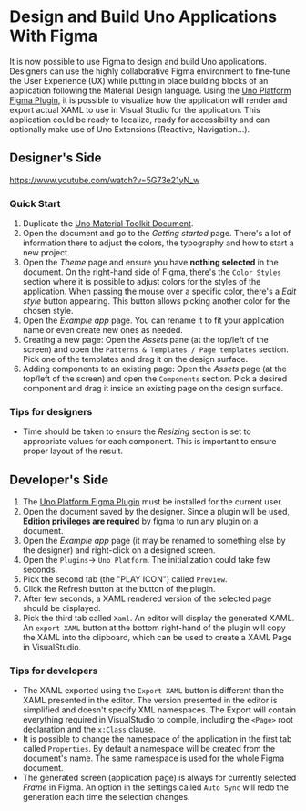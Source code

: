 # Design and Build Uno Applications With Figma
It is now possible to use Figma to design and build Uno applications. Designers can use the highly collaborative Figma environment to fine-tune the User Experience (UX) while putting in place building blocks of an application following the Material Design language.
Using the [Uno Platform Figma Plugin](https://www.figma.com/community/plugin/1045528009520465828/Uno-Platform), it is possible to visualize how the application will render and export actual XAML to use in Visual Studio for the application. This application could be ready to localize, ready for accessibility and can optionally make use of Uno Extensions (Reactive, Navigation...).
## Designer's Side
https://www.youtube.com/watch?v=5G73e21yN_w
### Quick Start
1. Duplicate the [Uno Material Toolkit Document](https://www.figma.com/community/file/1045411863379988189).
2. Open the document and go to the _Getting started_ page. There's a lot of information there to adjust the colors, the typography and how to start a new project.
3. Open the _Theme_ page and ensure you have **nothing selected** in the document. On the right-hand side of Figma, there's the `Color Styles` section where it is possible to adjust colors for the styles of the application. When passing the mouse over a specific color, there's a _Edit style_ button appearing. This button allows picking another color for the chosen style.
4. Open the _Example app_ page. You can rename it to fit your application name or even create new ones as needed.
5. Creating a new page: Open the _Assets_ pane (at the top/left of the screen) and open the `Patterns & Templates / Page templates` section. Pick one of the templates and drag it on the design surface.
6. Adding components to an existing page: Open the _Assets_ page (at the top/left of the screen) and open the `Components` section. Pick a desired component and drag it inside an existing page on the design surface.
### Tips for designers
* Time should be taken to ensure the _Resizing_ section is set to appropriate values for each component. This is important to ensure proper layout of the result.
## Developer's Side
1. The  [Uno Platform Figma Plugin](https://www.figma.com/community/plugin/1045528009520465828/Uno-Platform) must be installed for the current user.
2. Open the document saved by the designer. Since a plugin will be used, **Edition privileges are required** by figma to run any plugin on a document.
3. Open the _Example app_ page (it may be renamed to something else by the designer) and right-click on a designed screen.
4. Open the `Plugins`-> `Uno Platform`. The initialization could take few seconds.
5. Pick the second tab (the "PLAY ICON") called `Preview`.
6. Click the Refresh button at the button of the plugin.
7. After few seconds, a XAML rendered version of the selected page should be displayed.
8. Pick the third tab called `Xaml`. An editor will display the generated XAML. An `export XAML` button at the bottom right-hand of the plugin will copy the XAML into the clipboard, which can be used to create a XAML Page in VisualStudio.
### Tips for developers
* The XAML exported using the `Export XAML` button is different than the XAML presented in the editor. The version presented in the editor is simplified and doesn't specify XML namespaces. The Export will contain everything required in VisualStudio to compile, including the `<Page>` root declaration and the `x:Class` clause.
* It is possible to change the namespace of the application in the first tab called `Properties`. By default a namespace will be created from the document's name. The same namespace is used for the whole Figma document.
* The generated screen (application page) is always for currently selected _Frame_ in Figma. An option in the settings called `Auto Sync` will redo the generation each time the selection changes.